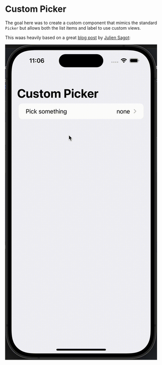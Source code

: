 #  Custom Picker

The goal here was to create a custom component that mimics the standard `Picker` but allows both the list items and label to use custom views.
 
This waas heavily based on a great [blog post](https://medium.com/@Barbapapapps/beyond-basics-implementing-a-custom-picker-in-swiftui-88c01e283ac1) by [Julien Sagot](https://medium.com/@Barbapapapps/about): 

![Demo](Demo.gif)
